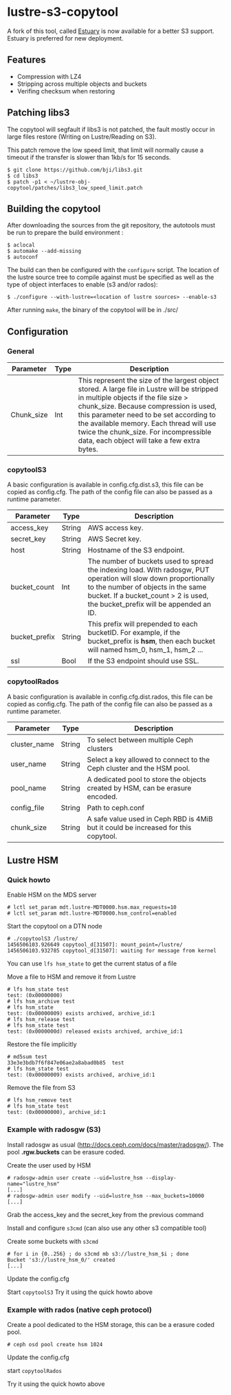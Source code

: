 lustre-s3-copytool
==================
A fork of this tool, called [Estuary](https://git.ichec.ie/performance/storage/estuary) is now available for a better S3 support. Estuary is preferred for new deployment.

Features
--------

- Compression with LZ4
- Stripping across multiple objects and buckets
- Verifing checksum when restoring

Patching libs3
--------------
The copytool will segfault if libs3 is not patched, the fault mostly occur in
large files restore (Writing on Lustre/Reading on S3).

This patch remove the low speed limit, that limit will normally cause a timeout
if the transfer is slower than 1kb/s for 15 seconds.

```
$ git clone https://github.com/bji/libs3.git
$ cd libs3
$ patch -p1 < ~/lustre-obj-copytool/patches/libs3_low_speed_limit.patch
```

Building the copytool
---------------------
After downloading the sources from the git repository, the autotools must be
run to prepare the build environment :

```
$ aclocal
$ automake --add-missing
$ autoconf
```

The build can then be configured with the `configure` script.  The location
of the lustre source tree to compile against must be specified as well as 
the type of object interfaces to enable (s3 and/or rados):

```
$ ./configure --with-lustre=<location of lustre sources> --enable-s3
```

After running `make`, the binary of the copytool will be in ./src/

Configuration
-------------
### General

| Parameter | Type | Description |
|-----------|------|-------------|
| Chunk_size | Int | This represent the size of the largest object stored. A large file in Lustre will be stripped in multiple objects if the file size > chunk_size. Because compression is used, this parameter need to be set according to the available memory. Each thread will use twice the chunk_size. For incompressible data, each object will take a few extra bytes. |

### copytoolS3
A basic configuration is available in config.cfg.dist.s3, this file can be copied
as config.cfg. The path of the config file can also be passed as a runtime
parameter.

| Parameter | Type | Description |
|-----------|------|-------------|
| access_key | String | AWS access key. |
| secret_key | String | AWS Secret key. |
| host | String | Hostname of the S3 endpoint. |
| bucket_count | Int | The number of buckets used to spread the indexing load. With radosgw, PUT operation will slow down proportionally to the number of objects in the same bucket. If a bucket_count > 2 is used, the bucket_prefix will be appended an ID. |
| bucket_prefix | String | This prefix will prepended to each bucketID. For example, if the bucket_prefix is __hsm__, then each bucket will named hsm_0, hsm_1, hsm_2 ... |
| ssl | Bool | If the S3 endpoint should use SSL. |

### copytoolRados
A basic configuration is available in config.cfg.dist.rados, this file can be copied
as config.cfg. The path of the config file can also be passed as a runtime
parameter.

| Parameter | Type | Description |
|-----------|------|-------------|
| cluster_name | String | To select between multiple Ceph clusters |
| user_name | String | Select a key allowed to connect to the Ceph cluster and the HSM pool. |
| pool_name | String | A dedicated pool to store the objects created by HSM, can be erasure encoded. |
| config_file | String | Path to ceph.conf |
| chunk_size | String | A safe value used in Ceph RBD is 4MiB but it could be increased for this copytool. |

Lustre HSM
----------
### Quick howto
Enable HSM on the MDS server

```
# lctl set_param mdt.lustre-MDT0000.hsm.max_requests=10
# lctl set_param mdt.lustre-MDT0000.hsm_control=enabled
```

Start the copytool on a DTN node

```
# ./copytoolS3 /lustre/
1456506103.926649 copytool_d[31507]: mount_point=/lustre/
1456506103.932785 copytool_d[31507]: waiting for message from kernel
```
You can use `lfs hsm_state` to get the current status of a file

Move a file to HSM and remove it from Lustre

```
# lfs hsm_state test
test: (0x00000000)
# lfs hsm_archive test
# lfs hsm_state
test: (0x00000009) exists archived, archive_id:1
# lfs hsm_release test
# lfs hsm_state test
test: (0x0000000d) released exists archived, archive_id:1
```

Restore the file implicitly

```
# md5sum test
33e3e3bdb7f6f847e06ae2a8abad0b85  test
# lfs hsm_state test
test: (0x00000009) exists archived, archive_id:1
```

Remove the file from S3

```
# lfs hsm_remove test
# lfs hsm_state test
test: (0x00000000), archive_id:1
```

### Example with radosgw (S3)
Install radosgw as usual (http://docs.ceph.com/docs/master/radosgw/). The pool __.rgw.buckets__ can be erasure coded.

Create the user used by HSM

```
# radosgw-admin user create --uid=lustre_hsm --display-name="lustre_hsm"
[...]
# radosgw-admin user modify --uid=lustre_hsm --max_buckets=10000
[...]
```

Grab the access_key and the secret_key from the previous command

Install and configure `s3cmd` (can also use any other s3 compatible tool)

Create some buckets with `s3cmd`

```
# for i in {0..256} ; do s3cmd mb s3://lustre_hsm_$i ; done
Bucket 's3://lustre_hsm_0/' created
[...]
```

Update the config.cfg

Start `copytoolS3`
Try it using the quick howto above

### Example with rados (native ceph protocol)

Create a pool dedicated to the HSM storage, this can be a erasure coded pool.

```
# ceph osd pool create hsm 1024
```
Update the config.cfg

start `copytoolRados`

Try it using the quick howto above

